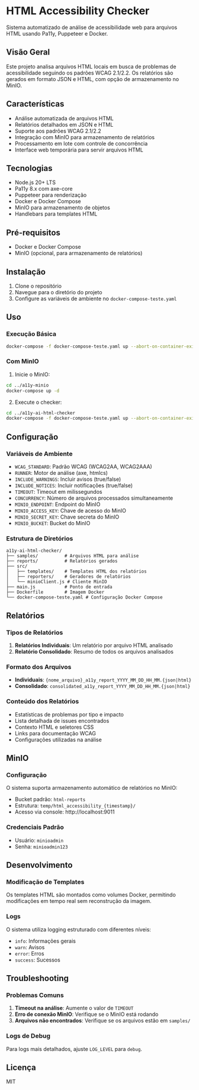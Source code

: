 # HTML Accessibility Checker

Sistema automatizado de análise de acessibilidade web para arquivos HTML usando Pa11y, Puppeteer e Docker.

## Visão Geral

Este projeto analisa arquivos HTML locais em busca de problemas de acessibilidade seguindo os padrões WCAG 2.1/2.2. Os relatórios são gerados em formato JSON e HTML, com opção de armazenamento no MinIO.

## Características

- Análise automatizada de arquivos HTML
- Relatórios detalhados em JSON e HTML
- Suporte aos padrões WCAG 2.1/2.2
- Integração com MinIO para armazenamento de relatórios
- Processamento em lote com controle de concorrência
- Interface web temporária para servir arquivos HTML

## Tecnologias

- Node.js 20+ LTS
- Pa11y 8.x com axe-core
- Puppeteer para renderização
- Docker e Docker Compose
- MinIO para armazenamento de objetos
- Handlebars para templates HTML

## Pré-requisitos

- Docker e Docker Compose
- MinIO (opcional, para armazenamento de relatórios)

## Instalação

1. Clone o repositório
2. Navegue para o diretório do projeto
3. Configure as variáveis de ambiente no `docker-compose-teste.yaml`

## Uso

### Execução Básica

```bash
docker-compose -f docker-compose-teste.yaml up --abort-on-container-exit
```

### Com MinIO

1. Inicie o MinIO:
```bash
cd ../a11y-minio
docker-compose up -d
```

2. Execute o checker:
```bash
cd ../a11y-ai-html-checker
docker-compose -f docker-compose-teste.yaml up --abort-on-container-exit
```

## Configuração

### Variáveis de Ambiente

- `WCAG_STANDARD`: Padrão WCAG (WCAG2AA, WCAG2AAA)
- `RUNNER`: Motor de análise (axe, htmlcs)
- `INCLUDE_WARNINGS`: Incluir avisos (true/false)
- `INCLUDE_NOTICES`: Incluir notificações (true/false)
- `TIMEOUT`: Timeout em milissegundos
- `CONCURRENCY`: Número de arquivos processados simultaneamente
- `MINIO_ENDPOINT`: Endpoint do MinIO
- `MINIO_ACCESS_KEY`: Chave de acesso do MinIO
- `MINIO_SECRET_KEY`: Chave secreta do MinIO
- `MINIO_BUCKET`: Bucket do MinIO

### Estrutura de Diretórios

```
a11y-ai-html-checker/
├── samples/          # Arquivos HTML para análise
├── reports/          # Relatórios gerados
├── src/
│   ├── templates/    # Templates HTML dos relatórios
│   ├── reporters/    # Geradores de relatórios
│   └── minioClient.js # Cliente MinIO
├── main.js           # Ponto de entrada
├── Dockerfile        # Imagem Docker
└── docker-compose-teste.yaml # Configuração Docker Compose
```

## Relatórios

### Tipos de Relatórios

1. **Relatórios Individuais**: Um relatório por arquivo HTML analisado
2. **Relatório Consolidado**: Resumo de todos os arquivos analisados

### Formato dos Arquivos

- **Individuais**: `{nome_arquivo}_a11y_report_YYYY_MM_DD_HH_MM.{json|html}`
- **Consolidado**: `consolidated_a11y_report_YYYY_MM_DD_HH_MM.{json|html}`

### Conteúdo dos Relatórios

- Estatísticas de problemas por tipo e impacto
- Lista detalhada de issues encontrados
- Contexto HTML e seletores CSS
- Links para documentação WCAG
- Configurações utilizadas na análise

## MinIO

### Configuração

O sistema suporta armazenamento automático de relatórios no MinIO:

- Bucket padrão: `html-reports`
- Estrutura: `temp/html_accessibility_{timestamp}/`
- Acesso via console: http://localhost:9011

### Credenciais Padrão

- Usuário: `minioadmin`
- Senha: `minioadmin123`

## Desenvolvimento

### Modificação de Templates

Os templates HTML são montados como volumes Docker, permitindo modificações em tempo real sem reconstrução da imagem.

### Logs

O sistema utiliza logging estruturado com diferentes níveis:
- `info`: Informações gerais
- `warn`: Avisos
- `error`: Erros
- `success`: Sucessos

## Troubleshooting

### Problemas Comuns

1. **Timeout na análise**: Aumente o valor de `TIMEOUT`
2. **Erro de conexão MinIO**: Verifique se o MinIO está rodando
3. **Arquivos não encontrados**: Verifique se os arquivos estão em `samples/`

### Logs de Debug

Para logs mais detalhados, ajuste `LOG_LEVEL` para `debug`.

## Licença

MIT